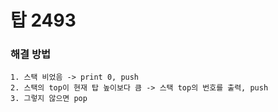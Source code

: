 # 탑 2493

### 해결 방법
```
1. 스택 비었음 -> print 0, push
2. 스택의 top이 현재 탑 높이보다 큼 -> 스택 top의 번호를 출력, push
3. 그렇지 않으면 pop 
```